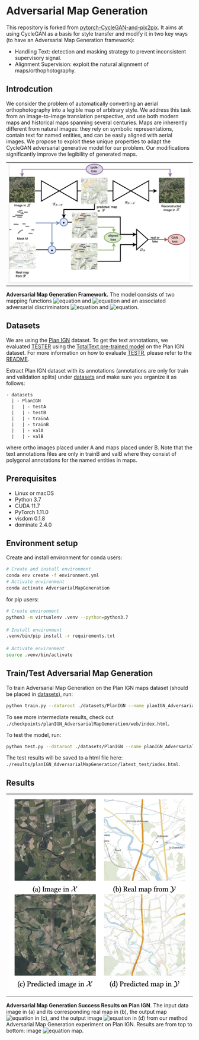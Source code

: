 # Adversarial Map Generation
This repository is forked from [pytorch-CycleGAN-and-pix2pix](https://github.com/junyanz/pytorch-CycleGAN-and-pix2pix). It aims at using CycleGAN as a basis for style transfer and modify it in two key ways (to have an Adversarial Map Generation framework):
- Handling Text: detection and masking strategy to prevent inconsistent supervisory signal.
- Alignment Supervision: exploit the natural alignment of maps/orthophotography.

## Introdcution
We consider the problem of automatically converting an aerial orthophotography into a legible map of arbitrary style. We address this task from an image-to-image translation perspective, and use both modern maps and historical maps spanning several centuries. Maps are inherently different from natural images: they rely on symbolic representations, contain text for named entities, and can be easily aligned with aerial images. We propose to exploit these unique properties to adapt the CycleGAN adversarial generative model for our problem. Our modifications significantly improve the legibility of generated maps.

<table style="width:100%; table-layout:fixed;">
	<tr>
		<td><img width="100%" src="imgs/our_approach.png"></td>
	</tr>

</table>


__Adversarial Map Generation Framework.__ The model consists of two mapping functions ![equation](https://latex.codecogs.com/svg.image?\mathcal{G}_{\mathcal{X}\mapsto&space;\mathcal{Y}) and ![equation](https://latex.codecogs.com/svg.image?\mathcal{G}_{\mathcal{Y}\mapsto&space;\mathcal{X}) and an associated adversarial discriminators ![equation](https://latex.codecogs.com/svg.image?D_{\mathcal{Y}}&space;) and ![equation](https://latex.codecogs.com/svg.image?D_{\mathcal{X}}&space;).
</tr>




## Datasets
We are using the [Plan IGN](https://www.geoportail.gouv.fr) dataset. To get the text annotations, we evaluated [TESTER](https://github.com/mlpc-ucsd/TESTR) using the [TotalText pre-trained model](https://ucsdcloud-my.sharepoint.com/:u:/g/personal/xiz102_ucsd_edu/ESwSFxppsplEiEaUphJB0TABkIKoRvIljkVIazPUNEXI7g?e=Q8zJ0Q) on the Plan IGN dataset. For more information on how to evaluate [TESTR](https://github.com/mlpc-ucsd/TESTR), please refer to the [README](https://github.com/mlpc-ucsd/TESTR/blob/main/README.md).

Extract Plan IGN dataset with its annotations (annotations are only for train and validation splits) under [datasets](./datasets) and make sure you organize it as follows:

```
- datasets
  | - PlanIGN
  |   | - testA
  |   | - testB
  |   | - trainA
  |   | - trainB
  |   | - valA
  |   | - valB
```
where ortho images placed under A and maps placed under B. Note that the text annotations files are only in trainB and valB where they consist of polygonal annotations for the named entities in maps.

## Prerequisites
- Linux or macOS
- Python 3.7
- CUDA 11.7
- PyTorch 1.11.0
- visdom 0.1.8
- dominate 2.4.0


## Environment setup

Create and install environment for conda users:

```bash
# Create and install environment
conda env create -f environment.yml
# Activate environment
conda activate AdversarialMapGeneration
```

for pip users:

```bash
# Create environment
python3 -m virtualenv .venv --python=python3.7

# Install environment
.venv/bin/pip install -r requirements.txt

# Activate environment
source .venv/bin/activate
```


## Train/Test Adversarial Map Generation
To train Adversarial Map Generation on the Plan IGN maps dataset (should be placed in [datasets](./datasets)), run:

```bash
python train.py --dataroot ./datasets/PlanIGN --name planIGN_AdversarialMapGeneration --model cycle_gan
```
To see more intermediate results, check out `./checkpoints/planIGN_AdversarialMapGeneration/web/index.html`.

To test the model, run:
```bash
python test.py --dataroot ./datasets/PlanIGN --name planIGN_AdversarialMapGeneration --model cycle_gan
```
The test results will be saved to a html file here: `./results/planIGN_AdversarialMapGeneration/latest_test/index.html`.

## Results


<table style="width:100%; table-layout:fixed;">
	<tr>
		<td><img width="100%" src="imgs/our_approach_result2.png"></td>
	</tr>
</table>

__Adversarial Map Generation Success Results on Plan IGN__. The input data image in (a) and its corresponding real map in (b), the output map ![equation](https://latex.codecogs.com/svg.image?\mathcal{G}_{\mathcal{X}\mapsto&space;\mathcal{Y}}(x)) in (c), and the output image ![equation](https://latex.codecogs.com/svg.image?\mathcal{G}_{\mathcal{Y}\mapsto&space;\mathcal{X}}(y)) in (d) from our method Adversarial Map Generation experiment on Plan IGN. Results are from top to bottom: image ![equation](https://latex.codecogs.com/svg.image?\leftrightarrow{}) map.
